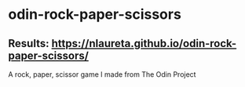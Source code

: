 # odin-rock-paper-scissors

## Results: https://nlaureta.github.io/odin-rock-paper-scissors/

A rock, paper, scissor game I made from The Odin Project